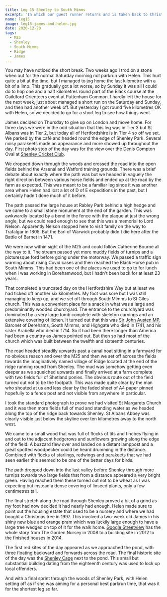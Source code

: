 ```yaml
---
title: Leg 15 Shenley to South Mimms
excerpt: 'In which our guest runner returns and is taken back to Christmas past'
name: leg15
image: leg15-james-and-helen.jpg
date: 2020-12-20
tags:
  - M25
  - Shenley
  - South Mimms
  - Ridge
  - James
---
```


You may have noticed the short break. Two weeks ago I trod on a stone when out for the normal Saturday morning not parkrun with Helen. This hurt quite a bit at the time, but I managed to jog home the last kilometre with a bit of a limp. This gradually got a lot worse, so by Sunday it was all I could do to hop one and a half kilometres round part of the Black course at the Guildford Orienteers event at Puttenham Common. I hardly left the house for the next week, just about managed a short run on the Saturday and Sunday, and then had another week off. But yesterday I got round five kilometres OK with Helen, so we decided to go for a short leg to see how things went.

James decided on Thursday to give up on London and move home. For three days we were in the odd situation that this leg was in Tier 3 but St Albans was in Tier 2, but today all of Hertfordshire is in Tier 4 so off we set. We parked by the café and headed round the edge of Shenley Park. Several noisy parakeets made an appearance and more showed up throughout the day. First photo stop of the day was for the view over the Denis Compton Oval at [Shenley Cricket Club](https://londonshenleyclub.co.uk/cricket/).

We dropped down through the woods and crossed the road into the open fields behind the Arsenal and Watford training grounds. There was a brief debate about exactly where the path was but we headed in vaguely the right direction between various horse fields and ended up at the road by the farm as expected. This was meant to be a familiar leg since it was another area where Helen had lost a lot of D of E expeditions in the past, but I certainly hadn't done much of it before.

The path passed the large house at Rabley Park behind a high hedge and we came to a small stone monument at the end of the garden. This was awkwardly located by a bend in the fence with the plaque at just the wrong angle, but we could read enough to see that this was a memorial to Lord Nelson. Apparently Nelson stopped here to visit family on the way to Trafalgar in 1805. But the Earl of Warwick probably didn't die here after the Battle of Barnet in 1471.

We were now within sight of the M25 and could follow Catherine Bourne all the way to it. The stream passed yet more muddy fields of turnips and a picturesque ford before going under the motorway. We passed a traffic sign warning about rising Covid cases and then reached the Black Horse pub in South Mimms. This had been one of the places we used to go to for lunch when I was working in Borehamwood, but I hadn't been back for at least 23 years.

That completed a truncated day on the Hertfordshire Way but at least we had ticked off another six kilometres. My foot was sore but I was still managing to keep up, and we set off through South Mimms to St Giles church. This was a convenient place for a snack in what was a large and predominantly wooded churchyard. The entrance to the churchyard was dominated by a very large tomb complete with skeleton carvings and an extensive covering of lichen. It turned out that this was [Sir John Austen MP](https://en.wikipedia.org/wiki/Sir_John_Austen,_1st_Baronet), Baronet of Derehams, South Mimms, and Highgate who died in 1741, and his sister Arabella who died in 1714. So it had been there longer than America had been a country as James pointed out. But then so had most of the church which was built between the twelfth and sixteenth centuries.

The road headed steadily upwards past a canal boat sitting in a farmyard for no obvious reason and over the M25 and then we set off across the fields towards the imaginatively named village of Ridge located at the end of the ridge running round from Shenley. The mud was somehow getting even deeper as we squelched upwards and finally arrived at a farm complete with two fields full of Shetland ponies. The obvious route out of the field turned out not to be the footpath. This was made quite clear by the man who shouted at us and less clear by the faded sheet of A4 paper pinned hopefully to a fence post and not visible from anywhere in particular.

I took the standard photograph to prove we had visited St Margarets Church and it was then more fields full of mud and standing water as we headed along the top of the ridge back towards Shenley. St Albans Abbey was clearly visible just below the skyline over ten kilometres away to the north west.

We came to a small wood that was full of flocks of tits and finches flying in and out to the adjacent hedgerows and sunflowers growing along the edge of the field. A buzzard flew over and landed on a distant lamppost and a great spotted woodpecker could be heard drumming in the distance. Combined with flocks of starlings, redwings and parakeets that we had seen earlier this seemed to be one of the better days for birds.

The path dropped down into the last valley before Shenley through more turnips towards two large fields that from a distance appeared a very bright green. Having reached them these turned out not to be wheat as I was expecting but instead a dense covering of linseed plants, only a few centimetres tall.

The final stretch along the road through Shenley proved a bit of a grind as my foot had now decided it had nearly had enough. Helen made sure to point out the housing estate that used to be a nursery and where we had bought a Christmas tree in 1997. This involved a two-week old James in his shiny new blue and orange pram which was luckily large enough to have a large tree wedged on top of it for the walk home. [Google Streetview](https://www.google.com/maps/@51.6886138,-0.2783918,3a,75y,189.82h,82.56t/data=!3m7!1e1!3m5!1sdnKRpeLFq33GmQ4DCiBowA!2e0!5s20080801T000000!7i13312!8i6656) has the whole story from The Garden Nursey in 2008 to a building site in 2012 to the finished houses in 2014.

The first red kites of the day appeared as we approached the pond, with three floating backward and forwards across the road. The final historic site of the day was the [Shenley Cage](https://www.waymarking.com/waymarks/WM7E24_The_Cage_Shenley_Hertfordshire) next to the pond. This small but substantial building dating from the eighteenth century was used to lock up local offenders.

And with a final sprint through the woods of Shenley Park, with Helen setting off as if she was aiming for a personal best parkrun time, that was it for the shortest leg so far.
